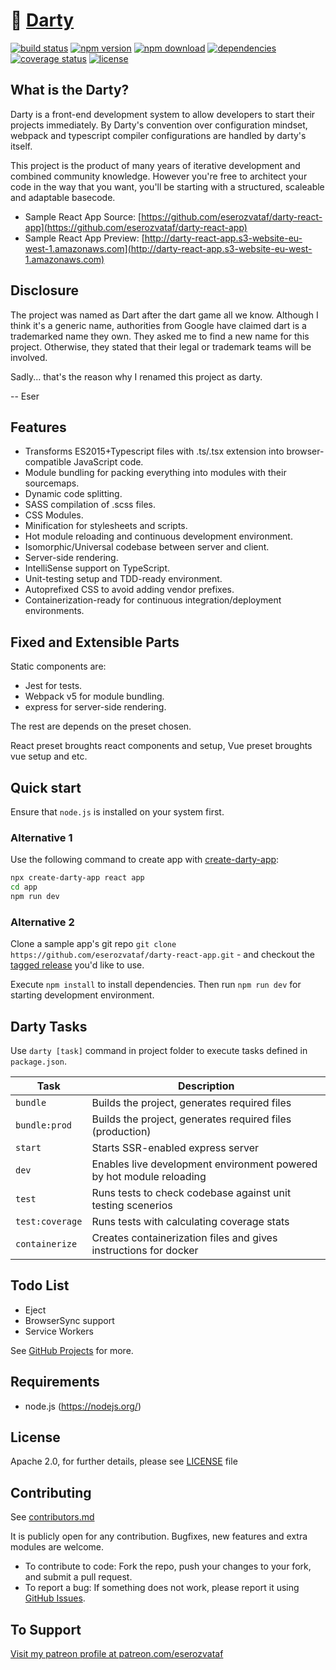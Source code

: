 # 🎯 [Darty](https://github.com/eserozvataf/darty)

[![build status][build-image]][build-url] [![npm version][npm-image]][npm-url]
[![npm download][download-image]][npm-url] [![dependencies][dep-image]][dep-url]
[![coverage status][coverage-image]][coverage-url]
[![license][license-image]][license-url]

## What is the Darty?

Darty is a front-end development system to allow developers to start their
projects immediately. By Darty's convention over configuration mindset, webpack
and typescript compiler configurations are handled by darty's itself.

This project is the product of many years of iterative development and combined
community knowledge. However you're free to architect your code in the way that
you want, you'll be starting with a structured, scaleable and adaptable
basecode.

- Sample React App Source:
  [https://github.com/eserozvataf/darty-react-app](https://github.com/eserozvataf/darty-react-app)
- Sample React App Preview:
  [http://darty-react-app.s3-website-eu-west-1.amazonaws.com](http://darty-react-app.s3-website-eu-west-1.amazonaws.com)

## Disclosure

The project was named as Dart after the dart game all we know. Although I think
it's a generic name, authorities from Google have claimed dart is a trademarked
name they own. They asked me to find a new name for this project. Otherwise,
they stated that their legal or trademark teams will be involved.

Sadly... that's the reason why I renamed this project as darty.

-- Eser

## Features

- Transforms ES2015+Typescript files with .ts/.tsx extension into
  browser-compatible JavaScript code.
- Module bundling for packing everything into modules with their sourcemaps.
- Dynamic code splitting.
- SASS compilation of .scss files.
- CSS Modules.
- Minification for stylesheets and scripts.
- Hot module reloading and continuous development environment.
- Isomorphic/Universal codebase between server and client.
- Server-side rendering.
- IntelliSense support on TypeScript.
- Unit-testing setup and TDD-ready environment.
- Autoprefixed CSS to avoid adding vendor prefixes.
- Containerization-ready for continuous integration/deployment environments.

## Fixed and Extensible Parts

Static components are:

- Jest for tests.
- Webpack v5 for module bundling.
- express for server-side rendering.

The rest are depends on the preset chosen.

React preset broughts react components and setup, Vue preset broughts vue setup
and etc.

## Quick start

Ensure that `node.js` is installed on your system first.

### Alternative 1

Use the following command to create app with
[create-darty-app](https://github.com/eserozvataf/create-darty-app):

```sh
npx create-darty-app react app
cd app
npm run dev
```

### Alternative 2

Clone a sample app's git repo
`git clone https://github.com/eserozvataf/darty-react-app.git` - and checkout
the [tagged release](https://github.com/eserozvataf/darty-react-app/releases)
you'd like to use.

Execute `npm install` to install dependencies. Then run `npm run dev` for
starting development environment.

## Darty Tasks

Use `darty [task]` command in project folder to execute tasks defined in
`package.json`.

| Task            | Description                                                          |
| --------------- | -------------------------------------------------------------------- |
| `bundle`        | Builds the project, generates required files                         |
| `bundle:prod`   | Builds the project, generates required files (production)            |
| `start`         | Starts SSR-enabled express server                                    |
| `dev`           | Enables live development environment powered by hot module reloading |
| `test`          | Runs tests to check codebase against unit testing scenerios          |
| `test:coverage` | Runs tests with calculating coverage stats                           |
| `containerize`  | Creates containerization files and gives instructions for docker     |

## Todo List

- Eject
- BrowserSync support
- Service Workers

See [GitHub Projects](https://github.com/eserozvataf/darty/projects) for more.

## Requirements

- node.js (https://nodejs.org/)

## License

Apache 2.0, for further details, please see [LICENSE](LICENSE) file

## Contributing

See [contributors.md](contributors.md)

It is publicly open for any contribution. Bugfixes, new features and extra
modules are welcome.

- To contribute to code: Fork the repo, push your changes to your fork, and
  submit a pull request.
- To report a bug: If something does not work, please report it using
  [GitHub Issues](https://github.com/eserozvataf/darty/issues).

## To Support

[Visit my patreon profile at patreon.com/eserozvataf](https://www.patreon.com/eserozvataf)

[build-image]: https://travis-ci.org/eserozvataf/darty.svg?branch=master
[build-url]: https://travis-ci.org/eserozvataf/darty
[npm-image]: https://img.shields.io/npm/v/darty.svg?style=flat-square
[npm-url]: https://www.npmjs.com/package/darty
[download-image]: https://img.shields.io/npm/dt/darty.svg?style=flat-square
[dep-image]: https://img.shields.io/david/eserozvataf/darty.svg?style=flat-square
[dep-url]: https://github.com/eserozvataf/darty
[coverage-image]: https://codecov.io/gh/eserozvataf/darty/branch/master/graph/badge.svg
[coverage-url]: https://codecov.io/gh/eserozvataf/darty
[license-image]: https://img.shields.io/npm/l/darty.svg?style=flat-square
[license-url]: https://github.com/eserozvataf/darty/blob/master/LICENSE
